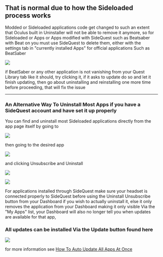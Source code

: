 ## That is normal due to how the Sideloaded process works

Modded or Sideloaded applications code get changed to such an extent that Oculus built in Uninstaller will not be able to remove it anymore, so for Sideloaded or Apps or Apps modified with SideQuest such as Beatsaber with Beat on you must use SideQuest to delete them, either with the settings tab in "currently installed Apps" for official applications Such as BeatSaber

![](https://cdn.discordapp.com/attachments/608376262347587595/608446098796838916/Screenshot_1084.png)

if BeatSaber or any other application is not vanishing from your Quest Library tab like it should, try clicking it, if it asks to update do so and let it finish updating, then go about uninstalling and reinstalling one more time before proceeding, that will fix the issue

----------------------------------------------------------------------------------------------------------------------------

### An Alternative  Way To Uninstall Most Apps if you have a SideQuest account and have set it up properly

You can find and uninstall most Sideloaded applications directly from the app page itself by going to

![](https://cdn.discordapp.com/attachments/615234075778875453/622169816719032361/Dashboard.png)

then going to the desired app

![](https://cdn.discordapp.com/attachments/615234075778875453/622177194705420358/Screenshot_256.png)

and clicking Unsubscribe and Uninstall

![](https://cdn.discordapp.com/attachments/608376262347587595/60845036.5452582952/Open_subscriped_app.png)

![](https://cdn.discordapp.com/attachments/615234075778875453/622176174671659008/Screenshot_254.png)


For applications installed through SideQuest make sure your headset is connected properly to SideQuest before using the Uninstall Unsubscribe button from your Dashboard if you wish to actually uninstall it, else it only removes the application from your Dashboard making it only visible Via the "My Apps" list, your Dashboard will also no longer tell you when updates are available for that app, 

### All updates can be installed Via the Update button found here
![](https://cdn.discordapp.com/attachments/615234075778875453/622458464391790592/Updat_All.png)

for more information see [How To Auto Update All Apps At Once](https://github.com/the-expanse/SideQuest/wiki/How-to-Auto-Update-app's-and-mods)